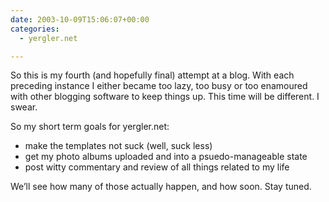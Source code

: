 ```yaml
---
date: 2003-10-09T15:06:07+00:00
categories:
  - yergler.net

---
```


So this is my fourth (and hopefully final) attempt at a blog. With each
preceding instance I either became too lazy, too busy or too enamoured with
other blogging software to keep things up. This time will be different. I swear.

So my short term goals for yergler.net:

* make the templates not suck (well, suck less)
* get my photo albums uploaded and into a psuedo-manageable state
* post witty commentary and review of all things related to my life

We’ll see how many of those actually happen, and how soon. Stay tuned.
